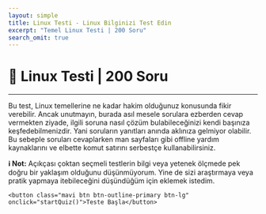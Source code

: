 ```yaml
---
layout: simple
title: Linux Testi - Linux Bilginizi Test Edin
excerpt: "Temel Linux Testi | 200 Soru"
search_omit: true
---
```


 <h1>🎯 Linux Testi | 200 Soru</h1>
  <hr>
  <div id="info-text">
    <p class="mavi">Bu test, Linux temellerine ne kadar hakim olduğunuz konusunda fikir verebilir. Ancak unutmayın, burada asıl mesele sorulara ezberden cevap vermekten ziyade, ilgili soruna nasıl çözüm bulabileceğinizi kendi başınıza keşfedebilmenizdir. Yani soruların yanıtları anında aklınıza gelmiyor olabilir. Bu sebeple soruları cevaplarken man sayfaları gibi offline yardım kaynaklarını ve elbette komut satırını serbestçe kullanabilirsiniz.</p>
    <p class="mavi"><strong>ℹ️ Not:</strong> Açıkçası çoktan seçmeli testlerin bilgi veya yetenek ölçmede pek doğru bir yaklaşım olduğunu düşünmüyorum. Yine de sizi araştırmaya veya pratik yapmaya itebileceğini düşündüğüm için eklemek istedim.</p>

    <button class="mavi btn btn-outline-primary btn-lg" onclick="startQuiz()">Teste Başla</button>
  </div>
  <div id="quiz" style="display: none;">
  <div class="progress">
    <div id="progress-bar" class="progress-bar" role="progressbar" style="width: 0%;" aria-valuenow="0" aria-valuemin="0" aria-valuemax="100">0%</div>
  </div>
  <hr>
    <div id="question"></div>
    <div id="options" class="list-group"></div>
  </div>

  <div id="result" style="display: none;">
  <p class="text-primary">Testi tamamlama sabrını gösterdiğiniz için tebrikler🥳 </p>
    <h2>Sonuç</h2>
    <p id="stats"></p>
    <h3>Hatalar ve Doğru Yanıtları</h3>
	<p>Test içerisinde sorulan tüm sorular, mevcut platformda bulunan bilgiler dahilinde hazırlanmıştır. Dolayısıyla eksik olduğunuz konular varsa platform üzerinden bilgi edinebilirsiniz.</p>
  <p>Hatalı yanıtladığınız sorular:</p>
    <ul id="feedback"></ul>
	<p class="mavi">ℹ️ Testin kendisinde hatalar varsa <a href="{{ site.url }}/bildirim.html">geri bildirim</a> sayfasından iletmekten çekinmeyin lütfen.</p>

  <h3>Skorunu paylaşmaya ne dersin ?</h3>
<button id="linkedinShareButton" class="mavi btn btn-outline-primary">
  <svg width="24px" height="24px" viewBox="0 0 16 16" xmlns="http://www.w3.org/2000/svg" fill="none"><g id="SVGRepo_bgCarrier" stroke-width="0"></g><g id="SVGRepo_tracerCarrier" stroke-linecap="round" stroke-linejoin="round"></g><g id="SVGRepo_iconCarrier"><path fill="#0A66C2" d="M12.225 12.225h-1.778V9.44c0-.664-.012-1.519-.925-1.519-.926 0-1.068.724-1.068 1.47v2.834H6.676V6.498h1.707v.783h.024c.348-.594.996-.95 1.684-.925 1.802 0 2.135 1.185 2.135 2.728l-.001 3.14zM4.67 5.715a1.037 1.037 0 01-1.032-1.031c0-.566.466-1.032 1.032-1.032.566 0 1.031.466 1.032 1.032 0 .566-.466 1.032-1.032 1.032zm.889 6.51h-1.78V6.498h1.78v5.727zM13.11 2H2.885A.88.88 0 002 2.866v10.268a.88.88 0 00.885.866h10.226a.882.882 0 00.889-.866V2.865a.88.88 0 00-.889-.864z"></path></g></svg>
  Paylaş
</button>
<button id="twitterShareButton" class="mavi btn btn-outline-primary">
  <svg width="24px" height="24px" viewBox="0 -4 48 48" version="1.1" xmlns="http://www.w3.org/2000/svg" xmlns:xlink="http://www.w3.org/1999/xlink" fill="#000000"><g id="SVGRepo_bgCarrier" stroke-width="0"></g><g id="SVGRepo_tracerCarrier" stroke-linecap="round" stroke-linejoin="round"></g><g id="SVGRepo_iconCarrier"> <title>Twitter-color</title> <desc>Created with Sketch.</desc> <defs> </defs> <g id="Icons" stroke="none" stroke-width="1" fill="none" fill-rule="evenodd"> <g id="Color-" transform="translate(-300.000000, -164.000000)" fill="#00AAEC"> <path d="M348,168.735283 C346.236309,169.538462 344.337383,170.081618 342.345483,170.324305 C344.379644,169.076201 345.940482,167.097147 346.675823,164.739617 C344.771263,165.895269 342.666667,166.736006 340.418384,167.18671 C338.626519,165.224991 336.065504,164 333.231203,164 C327.796443,164 323.387216,168.521488 323.387216,174.097508 C323.387216,174.88913 323.471738,175.657638 323.640782,176.397255 C315.456242,175.975442 308.201444,171.959552 303.341433,165.843265 C302.493397,167.339834 302.008804,169.076201 302.008804,170.925244 C302.008804,174.426869 303.747139,177.518238 306.389857,179.329722 C304.778306,179.280607 303.256911,178.821235 301.9271,178.070061 L301.9271,178.194294 C301.9271,183.08848 305.322064,187.17082 309.8299,188.095341 C309.004402,188.33225 308.133826,188.450704 307.235077,188.450704 C306.601162,188.450704 305.981335,188.390033 305.381229,188.271578 C306.634971,192.28169 310.269414,195.2026 314.580032,195.280607 C311.210424,197.99061 306.961789,199.605634 302.349709,199.605634 C301.555203,199.605634 300.769149,199.559408 300,199.466956 C304.358514,202.327194 309.53689,204 315.095615,204 C333.211481,204 343.114633,188.615385 343.114633,175.270495 C343.114633,174.831347 343.106181,174.392199 343.089276,173.961719 C345.013559,172.537378 346.684275,170.760563 348,168.735283" id="Twitter"> </path> </g> </g> </g></svg>
  Paylaş
</button>

  </div>


  <script>
  var questions = []; // Initialize an empty array for questions

fetch("{{ site.url }}/questions.json") // Replace "abc.json" with the actual path to your JSON file
  .then(response => response.json()) // Parse the JSON response
  .then(data => {
    // Store the loaded questions in the 'questions' variable
    questions = data;
  })
  var currentQuestion = 0;
  var trueCount = 0;
  var falseCount = 0;
  var userAnswers = [];


  var cachedState = localStorage.getItem("quizState");

 function startQuiz() {
  if (cachedState) {
    // Show the "Continue from where you left off" message
    document.getElementById("info-text").innerHTML =
      "<p class='mavi'>Teste kaldığınız yerden devam edebilirsiniz..</p>";
    // Restore the cached state
    var quizState = JSON.parse(cachedState);
    currentQuestion = quizState.currentQuestion;
    trueCount = quizState.trueCount;
    falseCount = quizState.falseCount;
    userAnswers = quizState.userAnswers;
    showQuestion();
  } else {
    // Show the initial "Teste Başla" message
    // Reset the cached state
	document.getElementById("info-text").style.display = "none";
    localStorage.removeItem("quizState");
    currentQuestion = 0;
    trueCount = 0;
    falseCount = 0;
    userAnswers = [];
    showQuestion();
  }
  // Hide the result section
  document.getElementById("result").style.display = "none";
  // Show the quiz section
  document.getElementById("quiz").style.display = "block";
}


  function showQuestion() {
  var questionElement = document.getElementById("question");
  var optionsElement = document.getElementById("options");
  var currentQuestionObj = questions[currentQuestion];

  questionElement.textContent = currentQuestionObj.question;
  optionsElement.innerHTML = '';

  currentQuestionObj.options.forEach(function(option) {
    var listItem = document.createElement("a");
    listItem.textContent = option;
    listItem.className = "list-group-item list-group-item-action";
    listItem.addEventListener("click", function() {
      selectAnswer(option);
    });

    optionsElement.appendChild(listItem);
  });

  updateProgressBar();
  document.getElementById("quiz").style.display = "block";
  document.getElementById("result").style.display = "none";
  cacheState();

  var resetCacheButton = document.createElement("button");
  resetCacheButton.textContent = "Sıfırla - Teste Yeniden Başla";
  resetCacheButton.className = "kirmizi btn btn-outline-danger btn-lg";
  resetCacheButton.addEventListener("click", resetCache);
  optionsElement.appendChild(document.createElement("br"));
  optionsElement.appendChild(resetCacheButton);
  
}


    function selectAnswer(answer) {
    userAnswers[currentQuestion] = answer;
    checkAnswer();
  }

  function checkAnswer() {
    if (userAnswers.length > currentQuestion) {
      var answer = userAnswers[currentQuestion];
      if (answer === questions[currentQuestion].answer) {
        trueCount++;
      } else {
        falseCount++;
      }

      currentQuestion++;

      if (currentQuestion < questions.length) {
        showQuestion();
      } else {
        showResult();
        document.getElementById("devamButton").style.display = "none";
      }
    }
    cacheState();
  }

  function updateProgressBar() {
    var progressBar = document.getElementById("progress-bar");
    var progress = ((currentQuestion + 1) / questions.length) * 100;
    progressBar.style.width = progress + "%";
    progressBar.textContent = progress.toFixed(0) + "%";
  }

  function showResult() {
  var statsElement = document.getElementById("stats");
  var feedbackElement = document.getElementById("feedback");

  var percentageCorrect = ((trueCount / questions.length) * 100).toFixed(2) + "%";
  statsElement.innerHTML = " " + percentageCorrect + " (doğru oranı: " + trueCount + " / " + questions.length + ") ";

  feedbackElement.innerHTML = ''; // Clear previous feedback

  questions.forEach(function(question, index) {
    if (userAnswers[index] !== question.answer) {
      var listItem = document.createElement("li");
      var questionSpan = document.createElement("span");
      var userAnswerSpan = document.createElement("span");
      var correctAnswerSpan = document.createElement("span");

      questionSpan.textContent = question.question;
      userAnswerSpan.textContent = "Sizin yanıtınız: " + userAnswers[index];
      correctAnswerSpan.textContent = "Doğru yanıt: " + question.answer;

      userAnswerSpan.style.color = "red";
      correctAnswerSpan.style.color = "green";

      listItem.appendChild(questionSpan);
      listItem.appendChild(document.createElement("br"));
      listItem.appendChild(userAnswerSpan);
      listItem.appendChild(document.createElement("br"));
      listItem.appendChild(correctAnswerSpan);
      feedbackElement.appendChild(listItem);
    }
  });


  document.getElementById("quiz").style.display = "none";
  document.getElementById("info-text").style.display = "none";

  // Display the result section
  var resultSection = document.getElementById("result");
  resultSection.style.display = "block";
  localStorage.removeItem("quizState");


}
// Twitter share button functionality
      var twitterShareButton = document.getElementById("twitterShareButton");
      twitterShareButton.addEventListener("click", function() {
        var tweetText = "#Linux Dersleri platformundaki testte " + questions.length + "/" + trueCount + " skor yaptım. Linux bilginizi test etmek isterseniz göz atın. {{ site.url }}{{ page.url }}";
        var tweetUrl = "https://twitter.com/intent/tweet?text=" + encodeURIComponent(tweetText);
        window.open(tweetUrl, "_blank");
      });

      // LinkedIn share button functionality
      var linkedinShareButton = document.getElementById("linkedinShareButton");
      linkedinShareButton.addEventListener("click", function() {
        var shareText = "#Linux Dersleri platformundaki testte " + questions.length + "/" + trueCount + " skor yaptım. Linux bilginizi test etmek isterseniz göz atın.";
        var shareUrl = "https://www.linkedin.com/sharing/share-offsite/?url={{ site.url }}{{ page.url }}&summary=";
        var quizUrl = "{{ site.url }}/test"; // Replace with your quiz URL
        var postUrl = shareUrl + encodeURIComponent(shareText) + encodeURIComponent(quizUrl);
        window.open(postUrl, "_blank");
      });
    
    

  function cacheState() {
    // Create an object to store the current state
    var quizState = {
      currentQuestion: currentQuestion,
      trueCount: trueCount,
      falseCount: falseCount,
      userAnswers: userAnswers
    };

    // Store the state in localStorage
    localStorage.setItem("quizState", JSON.stringify(quizState));
  }

  function resetCache() {
    // Remove the cached state
    localStorage.removeItem("quizState");
    location.reload(); // Reload the page to start the quiz from the beginning
  }
</script>

   
